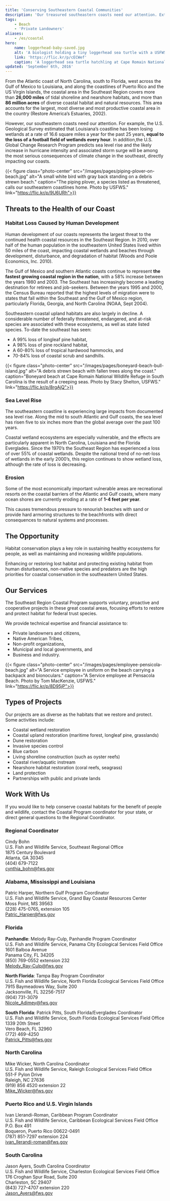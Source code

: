 ```yaml
---
title: 'Conserving Southeastern Coastal Communities'
description: 'Our treasured southeastern coasts need our attention. Extreme weather events, sea level rise and urban development are impacting the health of coastal habitats, where beaches are eroding at a rate of 1-4 inches per year. Learn how you can work with the USFWS to conserve our coasts for people and wildlife.'
tags:
    - Beach
    - 'Private Landowners'
aliases:
    - /es/coastal
hero:
    name: loggerhead-baby-saved.jpg
    alt: 'A biologist holding a tiny loggerhead sea turtle with a USFWS biologist in uniform in the background.'
    link: 'https://flic.kr/p/cECWef'
    caption: 'A loggerhead sea turtle hatchling at Cape Romain National Wildlife Refuge. Photo by Keith Fuller for USFWS.'
updated: 'September 6th, 2016'
---
```


From the Atlantic coast of North Carolina, south to Florida, west across the Gulf of Mexico to Louisiana, and along the coastlines of Puerto Rico and the US Virgin Islands, the coastal area in the Southeast Region covers more than **26,000 miles** of tidal shoreline and nearshore habitats, and more than **86 million acres** of diverse coastal habitat and natural resources. This area accounts for the largest, most diverse and most productive coastal area in the country (Restore America’s Estuaries, 2002).

However, our southeastern coasts need our attention. For example, the U.S. Geological Survey estimated that Louisiana’s coastline has been losing wetlands at a rate of 16.6 square miles a year for the past 25 years, **equal to the loss of a football field of wetlands every hour**. In addition,the U.S. Global Change Research Program predicts sea level rise and the likely increase in hurricane intensity and associated storm surge will be among the most serious consequences of climate change in the southeast, directly impacting our coasts.

{{< figure class="photo-center" src="/images/pages/piping-plover-on-beach.jpg" alt="A small white bird with gray back standing on a debris strewn beach." caption="The piping plover, a species listed as threatened, calls our southeastern coastlines home. Photo by USFWS." link="https://flic.kr/p/9U6URh">}}

## Threats to the Health of our Coast

### Habitat Loss Caused by Human Development

Human development of our coasts represents the largest threat to the continued health coastal resources in the Southeast Region. In 2010, over half of the human population in the southeastern United States lived within 50 miles of the coast, impacting coastal wetlands and beaches through development, disturbance, and degradation of habitat (Woods and Poole Economics, Inc. 2010).

The Gulf of Mexico and southern Atlantic coasts continue to represent **the fastest growing coastal region in the nation**, with a 58% increase between the years 1980 and 2003. The Southeast has increasingly become a leading destination for retirees and job-seekers. Between the years 1995 and 2000, the Census Bureau reported that the highest levels of migration were to states that fall within the Southeast and the Gulf of Mexico region, particularly Florida, Georgia, and North Carolina (NOAA, Sept 2004).

Southeastern coastal upland habitats are also largely in decline. A considerable number of federally threatened, endangered, and at-risk species are associated with these ecosystems, as well as state listed species. To-date the southeast has seen:
 - A 99% loss of longleaf pine habitat,
 - A 98% loss of pine rockland habitat,
 - A 60-80% loss of tropical hardwood hammocks, and
 - 70-84% loss of coastal scrub and sandhills.

{{< figure class="photo-center" src="/images/pages/boneyard-beach-bull-island.jpg" alt="A debris strewn beach with fallen trees along the coast." caption="Boneyard beach at Cape Romain National Wildlife Refuge in South Carolina is the result of a creeping seas. Photo by Stacy Shelton, USFWS." link="https://flic.kr/p/8rgAjQ">}}

### Sea Level Rise

The southeastern coastline is experiencing large impacts from documented sea level rise. Along the mid to south Atlantic and Gulf coasts, the sea level has risen five to six inches more than the global average over the past 100 years.

Coastal wetland ecosystems are especially vulnerable, and the effects are particularly apparent in North Carolina, Louisiana and the Florida Everglades. Since the 1970’s the Southeast Region has experienced a loss of over 55% of coastal wetlands. Despite the national trend of no-net-loss of wetlands in the early 2000’s, this region continues to show wetland loss, although the rate of loss is decreasing.

### Erosion
Some of the most economically important vulnerable areas are recreational resorts on the coastal barriers of the Atlantic and Gulf coasts, where many ocean shores are currently eroding at a rate of **1-4 feet per year**.

This causes tremendous pressure to renourish beaches with sand or provide hard armoring structures to the beachfronts with direct consequences to natural systems and processes.

## The Opportunity

Habitat conservation plays a key role in sustaining healthy ecosystems for people, as well as maintaining and increasing wildlife populations.

Enhancing or restoring lost habitat and protecting existing habitat from human disturbances, non-native species and predators are the high priorities for coastal conservation in the southeastern United States.

## Our Services

The Southeast Region Coastal Program supports voluntary, proactive and cooperative projects in these great coastal areas, focusing efforts to restore and protect habitat for federal trust species.

We provide technical expertise and financial assistance to:

 - Private landowners and citizens,
 - Native American Tribes,
 - Non-profit organizations,
 - Municipal and local governments, and
 - Business and industry.

{{< figure class="photo-center" src="/images/pages/employee-pensicola-beach.jpg" alt="A Service employee in uniform on the beach carrying a backpack and bionoculars." caption="A Service employee at Pensacola Beach. Photo by Tom MacKenzie, USFWS." link="https://flic.kr/p/8D95jP">}}

## Types of Projects
Our projects are as diverse as the habitats that we restore and protect. Some activities include:

 - Coastal wetland restoration
 - Coastal upland restoration (maritime forest, longleaf pine, grasslands)
 - Dune restoration
 - Invasive species control
 - Blue carbon
 - Living shoreline construction (such as oyster reefs)
 - Coastal river/aquatic instream
 - Nearshore habitat restoration (coral reefs, seagrass)
 - Land protection
 - Partnerships with public and private lands

## Work With Us

If you would like to help conserve coastal habitats for the benefit of people and wildlife, contact the Coastal Program coordinator for your state, or direct general questions to the Regional Coordinator.

### Regional Coordinator

Cindy Bohn <br>
U.S. Fish and Wildlife Service, Southeast Regional Office <br>
1875 Century Boulevard <br>
Atlanta, GA 30345 <br>
(404) 679-7122 <br>
[cynthia_bohn@fws.gov](mailto:cynthia_bohn@fws.gov?subject=Coastal+Program) <br>

### Alabama, Mississippi and Louisiana

Patric Harper, Northern Gulf Program Coordinator <br>
U.S. Fish and Wildlife Service, Grand Bay Coastal Resources Center <br>
Moss Point, MS 39563 <br>
(228) 475-0765, extension 105 <br>
[Patric_Harper@fws.gov](mailto:Patric_Harper@fws.gov?subject=Coastal+Program) <br>

### Florida

**Panhandle**: Melody Ray-Culp, Panhandle Program Coordinator <br>
U.S. Fish and Wildlife Service, Panama City Ecological Services Field Office <br>
1601 Balboa Avenue <br>
Panama City, FL 34205 <br>
(850) 769-0552 extension 232 <br>
[Melody_Ray-Culp@fws.gov](mailto:Melody_Ray-culp@fws.gov?subject=Coastal+Program) <br>

**North Florida**:  Tampa Bay Program Coordinator <br>
U.S. Fish and Wildlife Service, North Florida Ecological Services Field Office <br>
7915 Baymeadows Way, Suite 200 <br>
Jacksonville, FL 32256-7517 <br>
(904) 731-3079 <br>
[Nicole_Adimey@fws.gov](mailto:Nicole_Adimey@fws.gov?subject=Coastal+Program) <br>

**South Florida**: Patrick Pitts, South Florida/Everglades Coordinator <br>
U.S. Fish and Wildlife Service, South Florida Ecological Services Field Office <br>
1339 20th Street <br>
Vero Beach, FL 32960 <br>
(772) 469-4250 <br>
[Patrick_Pitts@fws.gov](mailto:Patrick_Pitts@fws.gov?subject=Coastal+Program) <br>

### North Carolina

Mike Wicker, North Carolina Coordinator <br>
U.S. Fish and Wildlife Service, Raleigh Ecological Services Field Office <br>
551-F Pylon Drive <br>
Raleigh, NC 27636 <br>
(919) 856 4520 extension 22 <br>
[Mike_Wicker@fws.gov](mailto:Mike_Wicker@fws.gov?subject=Coastal+Program) <br>

### Puerto Rico and U.S. Virgin Islands

Ivan Llerandi-Roman, Caribbean Program Coordinator <br>
U.S. Fish and Wildlife Service, Caribbean Ecological Services Field Office <br>
P.O. Box 491 <br>
Boqueron, Puerto Rico 00622-0491 <br>
(787) 851-7297 extension 224 <br>
[ivan_llerandi-roman@fws.gov](mailto:ivan_llerandi-roman@fws.gov?subject=Coastal+Program) <br>

### South Carolina

Jason Ayers, South Carolina Coordinator <br>
U.S. Fish and Wildlife Service, Charleston Ecological Services Field Office <br>
176 Croghan Spur Road, Suite 200 <br>
Charleston, SC  29407 <br>
(843) 727-4707 extension 220 <br>
[Jason_Ayers@fws.gov](mailto:Jason_Ayers@fws.gov?subject=Coastal+Program) <br>
